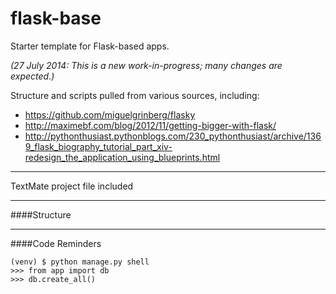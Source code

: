 flask-base
==========

Starter template for Flask-based apps.

*(27 July 2014: This is a new work-in-progress; many changes are expected.)*

Structure and scripts pulled from various sources, including: 

* https://github.com/miguelgrinberg/flasky
* http://maximebf.com/blog/2012/11/getting-bigger-with-flask/
* http://pythonthusiast.pythonblogs.com/230_pythonthusiast/archive/1369_flask_biography_tutorial_part_xiv-redesign_the_application_using_blueprints.html

***

TextMate project file included

***

####Structure


***

####Code Reminders

    (venv) $ python manage.py shell
    >>> from app import db
    >>> db.create_all()
